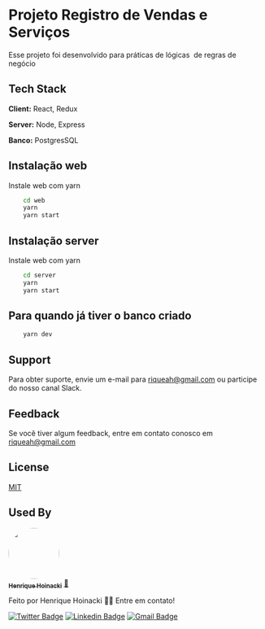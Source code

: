 
# Projeto Registro de Vendas e Serviços

Esse projeto foi desenvolvido para práticas de lógicas 
de regras de negócio

## Tech Stack

**Client:** React, Redux

**Server:** Node, Express

**Banco:** PostgresSQL

## Instalação web

Instale web com yarn

```bash
    cd web
    yarn
    yarn start
```

## Instalação server

Instale web com yarn

```bash
    cd server
    yarn
    yarn start
```

## Para quando já tiver o banco criado

```bash
    yarn dev
```
    
    
## Support

Para obter suporte, envie um e-mail para riqueah@gmail.com ou participe do nosso canal Slack.

## Feedback

Se você tiver algum feedback, entre em contato conosco em riqueah@gmail.com


## License

[MIT](https://choosealicense.com/licenses/mit/)


## Used By

<a href="https://henrique-hoi-dev.github.io/portfolio/img/avatar.a10a14e0.jpeg">
 <img style="border-radius: 50%;" src="https://avatars.githubusercontent.com/u/62766753?v=4" width="100px;" alt=""/>
 <br />
 <sub><b>Henrique Hoinacki</b></sub></a> <a href="https://henrique-hoi-dev.github.io/portfolio/" title="Rocketseat">🚀</a>

Feito por Henrique Hoinacki 👋🏽 Entre em contato!

[![Twitter Badge](https://img.shields.io/badge/-@henriquehoi-1ca0f1?style=flat-square&labelColor=1ca0f1&logo=twitter&logoColor=white&link=https://twitter.com/HenriqueHoi)](https://twitter.com/HenriqueHoi) [![Linkedin Badge](https://img.shields.io/badge/-Henrique-blue?style=flat-square&logo=Linkedin&logoColor=white&link=https://www.linkedin.com/in/tgmarinho/)](https://www.linkedin.com/in/henrique-hoinacki-a98b851a5/)
[![Gmail Badge](https://img.shields.io/badge/-riqueah@gmail.com-c14438?style=flat-square&logo=Gmail&logoColor=white&link=mailto:tgmarinho@gmail.com)](mailto:riqueah@gmail.com)

